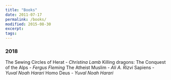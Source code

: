 ```yaml
---
title: "Books"
date: 2011-07-17
permalink: /books/
modified: 2015-08-30
excerpt:
tags:
---
```



### 2018

The Sewing Circles of Herat  - *Christina Lamb*
Killing dragons: The Conquest of the Alps - *Fergus Fleming*
The Atheist Muslim - *Ali A. Rizvi*
Sapiens - *Yuval Noah Harari*
Homo Deus - *Yuval Noah Harari*

